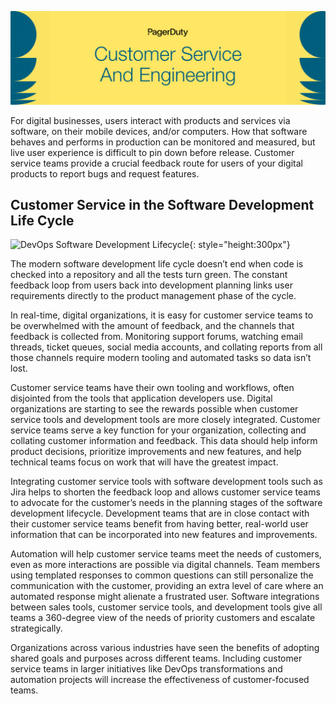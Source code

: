 ![Customer Service and Engineering](assets/images/headers/CustServOps-SDLC.png)

For digital businesses, users interact with products and services via software, on their mobile devices, and/or computers. How that software behaves and performs in production can be monitored and measured, but live user experience is difficult to pin down before release. Customer service teams provide a crucial feedback route for users of your digital products to report bugs and request features.  

## Customer Service in the Software Development Life Cycle
![DevOps Software Development Lifecycle](/assets/images/DevOps_Infinity.png){: style="height:300px"}

The modern software development life cycle doesn’t end when code is checked into a repository and all the tests turn green. The constant feedback loop from users back into development planning links user requirements directly to the product management phase of the cycle.

In real-time, digital organizations, it is easy for customer service teams to be overwhelmed with the amount of feedback, and the channels that feedback is collected from. Monitoring support forums, watching email threads, ticket queues, social media accounts, and collating reports from all those channels require modern tooling and automated tasks so data isn’t lost.

Customer service teams have their own tooling and workflows, often disjointed from the tools that application developers use. Digital organizations are starting to see the rewards possible when customer service tools and development tools are more closely integrated. Customer service teams serve a key function for your organization, collecting and collating customer information and feedback. This data should help inform product decisions, prioritize improvements and new features, and help technical teams focus on work that will have the greatest impact.

Integrating customer service tools with software development tools such as Jira helps to shorten the feedback loop and allows customer service teams to advocate for the customer’s needs in the planning stages of the software development lifecycle. Development teams that are in close contact with their customer service teams benefit from having better, real-world user information that can be incorporated into new features and improvements.

Automation will help customer service teams meet the needs of customers, even as more interactions are possible via digital channels. Team members using templated responses to common questions can still personalize the communication with the customer, providing an extra level of care where an automated response might alienate a frustrated user. Software integrations between sales tools, customer service tools, and development tools give all teams a 360-degree view of the needs of priority customers and escalate strategically.

Organizations across various industries have seen the benefits of adopting shared goals and purposes across different teams. Including customer service teams in larger initiatives like DevOps transformations and automation projects will increase the effectiveness of customer-focused teams.
